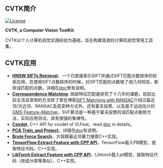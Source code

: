## CVTK简介

[![License](https://img.shields.io/badge/license-BSD-blue.svg)](../LICENSE)

**CVTK, a Computer Vision ToolKit**. 

CVTK以个人计算机视觉实践经验为基础，旨在构建高效的计算机视觉常用工具集。

## CVTK应用

- [**HNSW SIFTs Retrieval**](https://github.com/willard-yuan/cvtk/tree/master/hnsw_sifts_retrieval)，一个已直接索引SIFT并通过SIFT匹配点数排序的检索应用，在使用SIFT点数排序的时候，对SIFT匹配的点数做了弱几何校验，剔除误匹配的点数。详细在[doc](https://github.com/willard-yuan/cvtk/tree/master/hnsw_sifts_retrieval)里有说明。
- [**Correspondence Matching**](https://github.com/willard-yuan/cvtk/tree/master/correspondence_matching). 局部特征匹配是研究了十几年的课题，目前比较主流且常用的方法除了曾在博客[SIFT Matching with RANSAC](http://yongyuan.name/blog/SIFT(ASIFT)-Matching-with-RANSAC.html)介绍过最近邻/次近邻、RANSAC及其变种方式外，还有霍夫投票、以及基于运动估计的[GMS-Feature-Matcher](https://github.com/JiawangBian/GMS-Feature-Matcher)。SVF算法是一种基于霍夫投票的误匹配点剔除方法，实际应用测试，具有很强的鲁棒性。
- [**Covdet**](https://github.com/willard-yuan/cvtk/tree/master/covdet), C++ API for covdet of VLFeat，read [doc](https://github.com/willard-yuan/cvtk/tree/master/covdet) in details。
- [**PCA Train_and Project**](https://github.com/willard-yuan/cvtk/tree/master/pca_train_project)，详细在[doc](https://github.com/willard-yuan/cvtk/tree/master/pca_train_project)有说明。
- [**Brute Force Search**](https://github.com/willard-yuan/cvtk/tree/master/brute_force_search)，大规模最近邻暴力搜索C++实现。
- [**TensorFlow Extract Feature with CPP API**](https://github.com/willard-yuan/cvtk/tree/master/tf_extract_feat)，TensorFlow载入PB模型，提取特征代码，C++实现。
- [**LibTorch Extract Feature with CPP API**](https://github.com/willard-yuan/cvtk/tree/master/libtorch_extract_feat)，Libtorch载入pt模型，提取特征代码（改成分类等类似），C++实现。
